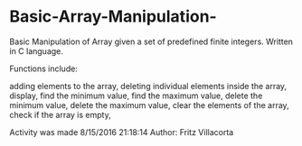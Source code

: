 # Basic-Array-Manipulation-
Basic Manipulation of Array given a set of predefined finite integers.
Written in C language.

Functions include:

  adding elements to the array, 
  deleting individual elements inside the array, 
  display, 
  find the minimum value, 
  find the maximum value, 
  delete the minimum value, 
  delete the maximum value, 
  clear the elements of the array, 
  check if the array is empty, 

Activity was made 8/15/2016 21:18:14
Author: Fritz Villacorta
